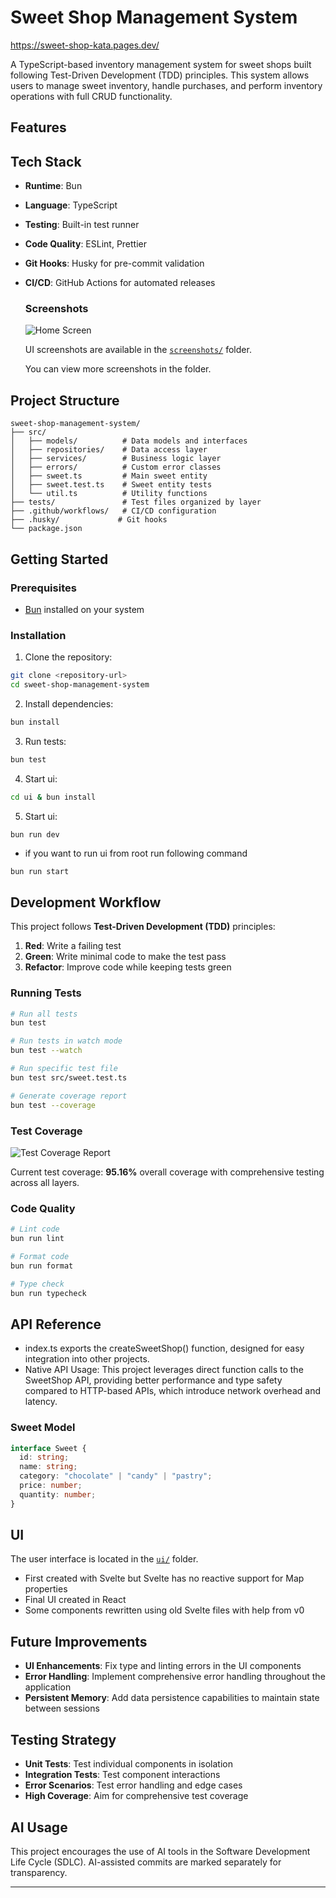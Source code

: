 # Sweet Shop Management System

https://sweet-shop-kata.pages.dev/

A TypeScript-based inventory management system for sweet shops built following Test-Driven Development (TDD) principles. This system allows users to manage sweet inventory, handle purchases, and perform inventory operations with full CRUD functionality.

## Features

## Tech Stack

- **Runtime**: Bun
- **Language**: TypeScript
- **Testing**: Built-in test runner
- **Code Quality**: ESLint, Prettier
- **Git Hooks**: Husky for pre-commit validation
- **CI/CD**: GitHub Actions for automated releases

  ### Screenshots

  ![Home Screen](sreenshots/home.png)

  UI screenshots are available in the [`screenshots/`](./sreenshots/) folder.

  You can view more screenshots in the folder.

## Project Structure

```text
sweet-shop-management-system/
├── src/
│   ├── models/          # Data models and interfaces
│   ├── repositories/    # Data access layer
│   ├── services/        # Business logic layer
│   ├── errors/          # Custom error classes
│   ├── sweet.ts         # Main sweet entity
│   ├── sweet.test.ts    # Sweet entity tests
│   └── util.ts          # Utility functions
├── tests/               # Test files organized by layer
├── .github/workflows/   # CI/CD configuration
├── .husky/             # Git hooks
└── package.json
```

## Getting Started

### Prerequisites

- [Bun](https://bun.sh/) installed on your system

### Installation

1. Clone the repository:

```bash
git clone <repository-url>
cd sweet-shop-management-system
```

2. Install dependencies:

```bash
bun install
```

3. Run tests:

```bash
bun test
```

4. Start ui:

```bash
cd ui & bun install
```

5. Start ui:

```bash
bun run dev
```

- if you want to run ui from root run following command

```base
bun run start
```

## Development Workflow

This project follows **Test-Driven Development (TDD)** principles:

1. **Red**: Write a failing test
2. **Green**: Write minimal code to make the test pass
3. **Refactor**: Improve code while keeping tests green

### Running Tests

```bash
# Run all tests
bun test

# Run tests in watch mode
bun test --watch

# Run specific test file
bun test src/sweet.test.ts

# Generate coverage report
bun test --coverage
```

### Test Coverage

![Test Coverage Report](test-report.png)

Current test coverage: **95.16%** overall coverage with comprehensive testing across all layers.

### Code Quality

```bash
# Lint code
bun run lint

# Format code
bun run format

# Type check
bun run typecheck
```

## API Reference

- index.ts exports the createSweetShop() function, designed for easy integration into other projects.
- Native API Usage: This project leverages direct function calls to the SweetShop API, providing better performance and type safety compared to HTTP-based APIs, which introduce network overhead and latency.

### Sweet Model

```typescript
interface Sweet {
  id: string;
  name: string;
  category: "chocolate" | "candy" | "pastry";
  price: number;
  quantity: number;
}
```

## UI

The user interface is located in the [`ui/`](./ui/) folder.

- First created with Svelte but Svelte has no reactive support for Map properties
- Final UI created in React
- Some components rewritten using old Svelte files with help from v0

## Future Improvements

- **UI Enhancements**: Fix type and linting errors in the UI components
- **Error Handling**: Implement comprehensive error handling throughout the application
- **Persistent Memory**: Add data persistence capabilities to maintain state between sessions

## Testing Strategy

- **Unit Tests**: Test individual components in isolation
- **Integration Tests**: Test component interactions
- **Error Scenarios**: Test error handling and edge cases
- **High Coverage**: Aim for comprehensive test coverage

## AI Usage

This project encourages the use of AI tools in the Software Development Life Cycle (SDLC). AI-assisted commits are marked separately for transparency.

---
